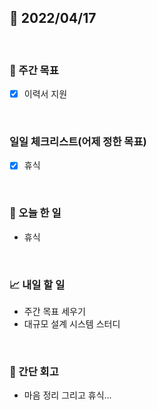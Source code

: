 ## 📅 2022/04/17

<br/>

### 🏹 주간 목표

- [x] 이력서 지원


<br/>

### 일일 체크리스트(어제 정한 목표)

- [x] 휴식

<br/>

### 💯 오늘 한 일

- 휴식

<br/>

### 📈 내일 할 일

- 주간 목표 세우기
- 대규모 설계 시스템 스터디

<br/>

### 🧐 간단 회고

- 마음 정리 그리고 휴식...
